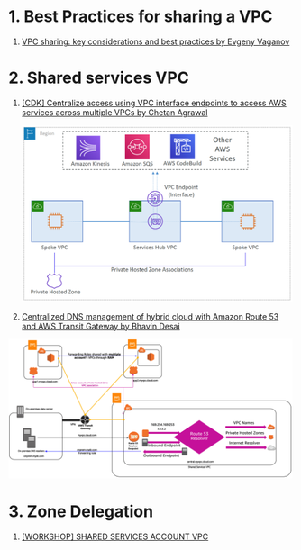 
# 1. Best Practices for sharing a VPC

1. [VPC sharing: key considerations and best practices by Evgeny Vaganov](https://aws.amazon.com/blogs/networking-and-content-delivery/vpc-sharing-key-considerations-and-best-practices/)

# 2. Shared services VPC

1. [[CDK] Centralize access using VPC interface endpoints to access AWS services across multiple VPCs by Chetan Agrawal](https://aws.amazon.com/blogs/networking-and-content-delivery/centralize-access-using-vpc-interface-endpoints/)

    <img src="./images/endpoints-2.png" title="Hub and Spoke architecture" width="900"/>

1. [Centralized DNS management of hybrid cloud with Amazon Route 53 and AWS Transit Gateway by Bhavin Desai](https://aws.amazon.com/blogs/networking-and-content-delivery/centralized-dns-management-of-hybrid-cloud-with-amazon-route-53-and-aws-transit-gateway/)

  <img src="./images/shared-services-vpc.png" title="Shared Services VPC" width="900"/>

# 3. Zone Delegation

1. [[WORKSHOP] SHARED SERVICES ACCOUNT VPC](https://workshop-aws-account-setup.fstehle.com/shared-services-account/)
